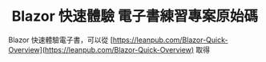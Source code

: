 #  Blazor 快速體驗 電子書練習專案原始碼

Blazor 快速體驗電子書，可以從 [https://leanpub.com/Blazor-Quick-Overview](https://leanpub.com/Blazor-Quick-Overview) 取得
